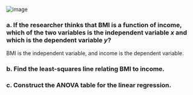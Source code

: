 
![image](https://github.com/user-attachments/assets/4e6f3a84-ddb0-4e0a-b05b-e819d9abd4bb)


### a. If the researcher thinks that BMI is a function of income, which of the two variables is the independent variable $x$ and which is the dependent variable $y$?

BMI is the independent variable, and income is the dependent variable.  


### b. Find the least-squares line relating BMI to income.




### c. Construct the ANOVA table for the linear regression.




